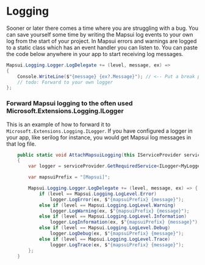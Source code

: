 # Logging
Sooner or later there comes a time where you are struggling with a bug. You can save yourself some time by writing the Mapsui log events to your own log from the start of your project. In Mapsui errors and warnings are logged to a static class which has an event handler you can listen to. You can paste the code below anywhere in your app to start receiving log messages.

```csharp
Mapsui.Logging.Logger.LogDelegate += (level, message, ex) =>
{
    Console.WriteLine($"{message} {ex?.Message}"); // <-- Put a break point here, most UI platforms do not show the console logging.
    // todo: Forward to your own logger
};
```

### Forward Mapsui logging to the often used Microsoft.Extensions.Logging.ILogger

This is an example of how to forward it to ```Microsoft.Extensions.Logging.ILogger```. If you have configured a logger in your app, like serilog for instance, you would get Mapsui log messages in that log file.
```csharp
    public static void AttachMapsuiLogging(this IServiceProvider serviceProvider)
    {
        var logger = serviceProvider.GetRequiredService<ILogger<MyLoggerCategory>>();

        var mapsuiPrefix = "[Mapsui]";

        Mapsui.Logging.Logger.LogDelegate += (level, message, ex) => {
            if (level == Mapsui.Logging.LogLevel.Error)
                logger.LogError(ex, $"{mapsuiPrefix} {message}");
            else if (level == Mapsui.Logging.LogLevel.Warning)
                logger.LogWarning(ex, $"{mapsuiPrefix} {message}");
            else if (level == Mapsui.Logging.LogLevel.Information)
                logger.LogInformation(ex, $"{mapsuiPrefix} {message}");
            else if (level == Mapsui.Logging.LogLevel.Debug)
                logger.LogDebug(ex, $"{mapsuiPrefix} {message}");
            else if (level == Mapsui.Logging.LogLevel.Trace)
                logger.LogTrace(ex, $"{mapsuiPrefix} {message}");
        };
    }
```

